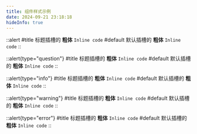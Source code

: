 ```yaml
---
title: 组件样式示例
date: 2024-09-21 23:18:18
hideInfo: true
---
```


::alert
#title
标题插槽的 **粗体** `Inline code`
#default
默认插槽的 **粗体** `Inline code`
::

::alert{type="question"}
#title
标题插槽的 **粗体** `Inline code`
#default
默认插槽的 **粗体** `Inline code`
::

::alert{type="info"}
#title
标题插槽的 **粗体** `Inline code`
#default
默认插槽的 **粗体** `Inline code`
::

::alert{type="warning"}
#title
标题插槽的 **粗体** `Inline code`
#default
默认插槽的 **粗体** `Inline code`
::

::alert{type="error"}
#title
标题插槽的 **粗体** `Inline code`
#default
默认插槽的 **粗体** `Inline code`
::

